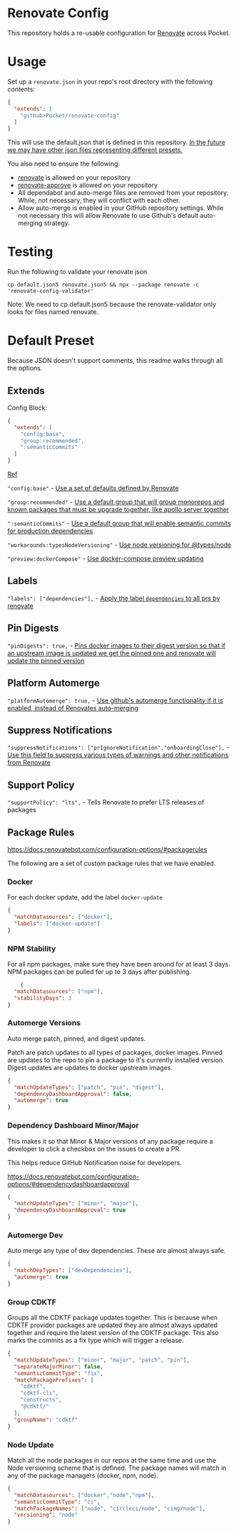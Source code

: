 # Renovate Config

This repository holds a re-usable configuration for [Renovate](https://www.whitesourcesoftware.com/free-developer-tools/renovate/) across Pocket.

# Usage 

Set up a `renovate.json` in your repo's root directory with the following contents:

```json
{
  "extends": [
    "github>Pocket/renovate-config"
  ]
}
```

This will use the default.json that is defined in this repository. [In the future we may have other json files representing different presets.](https://docs.renovatebot.com/config-presets/#github)

You also need to ensure the following:
* [renovate](https://github.com/apps/renovate) is allowed on your repository
* [renovate-approve](https://github.com/apps/renovate-approve) is allowed on your repository
* All dependabot and auto-merge files are removed from your repository. While, not necessary, they will conflict with each other.
* Allow auto-merge is enabled in your GitHub repository settings. While not necessary this will allow Renovate to use Github's default auto-merging strategy.


# Testing

Run the following to validate your renovate json

`cp default.json5 renovate.json5 && npx --package renovate -c 'renovate-config-validator'`

Note: We need to cp default.json5 because the renovate-validator only looks for files named renovate.

# Default Preset
Because JSON doesn't support comments, this readme walks through all the options.

## Extends

Config Block:
```json
{
  "extends": [
    "config:base",
    "group:recommended",
    ":semanticCommits"
  ]
}
```

[Ref](https://docs.renovatebot.com/configuration-options/#extends)

`"config:base"` - [Use a set of defaults defined by Renovate](https://docs.renovatebot.com/presets-config/#configbase)

`"group:recommended"` - [Use a default group that will group monorepos and known packages that must be upgrade together, like apollo server together](https://docs.renovatebot.com/presets-config/#configbase)

`":semanticCommits"` - [Use a default group that will enable semantic commits for production dependencies](https://docs.renovatebot.com/semantic-commits/#manually-enabling-or-disabling-semantic-commits)

`"workarounds:typesNodeVersioning"` - [Use node versioning for @types/node](https://docs.renovatebot.com/presets-workarounds/#workaroundstypesnodeversioning)

`"preview:dockerCompose"` - [Use docker-compose preview updating](https://docs.renovatebot.com/presets-preview/#previewdockercompose)

## Labels

`"labels": ["dependencies"],` - [Apply the label `dependencies` to all prs by renovate](https://docs.renovatebot.com/configuration-options/#labels)

## Pin Digests

`"pinDigests": true,` - [Pins docker images to their digest version so that if an upstream image is updated we get the pinned one and renovate will update the pinned version](https://docs.renovatebot.com/configuration-options/#labels)

## Platform Automerge

`"platformAutomerge": true,` - [Use github's automerge functionality if it is enabled, instead of Renovates auto-merging](https://docs.renovatebot.com/configuration-options/#platformautomerge)

## Suppress Notifications

`"suppressNotifications": ["prIgnoreNotification","onboardingClose"],` - [Use this field to suppress various types of warnings and other notifications from Renovate](https://docs.renovatebot.com/configuration-options/#suppressnotifications)

## Support Policy 

`"supportPolicy": "lts",` - Tells Renovate to prefer LTS releases of packages

## Package Rules

https://docs.renovatebot.com/configuration-options/#packagerules

The following are a set of custom package rules that we have enabled.

### Docker

For each docker update, add the label `docker-update`

```json
{
  "matchDatasources": ["docker"],
  "labels": ["docker-update"]
}
```

### NPM Stability

For all npm packages, make sure they have been around for at least 3 days. NPM packages can be pulled for up to 3 days after publishing.

```json
    {
  "matchDatasources": ["npm"],
  "stabilityDays": 3
}
```


### Automerge Versions

Auto merge patch, pinned, and digest updates.

Patch are patch updates to all types of packages, docker images.
Pinned are updates to the repo to pin a package to it's currently installed version.
Digest updates are updates to docker upstream images.

```json    
{
  "matchUpdateTypes": ["patch", "pin", "digest"],
  "dependencyDashboardApproval": false,
  "automerge": true
}
```

### Dependency Dashboard Minor/Major

This makes it so that Minor & Major versions of any package require a developer to click a checkbox on the issues to create a PR. 

This helps reduce GitHub Notification noise for developers.

https://docs.renovatebot.com/configuration-options/#dependencydashboardapproval

```json    
{
  "matchUpdateTypes": ["minor", "major"],
  "dependencyDashboardApproval": true
}
```


### Automerge Dev

Auto merge any type of dev dependencies. These are almost always safe.
```json    
{
  "matchDepTypes": ["devDependencies"],
  "automerge": true
}
```

### Group CDKTF

Groups all the CDKTF package updates together. This is because when CDKTF provider packages are updated they are almost always updated together and require the latest version of the CDKTF package. This also marks the commits as a fix type which will trigger a release.

```json
{
  "matchUpdateTypes": ["minor", "major", "patch", "pin"],
  "separateMajorMinor": false,
  "semanticCommitType": "fix",
  "matchPackagePrefixes": [
    "cdktf",
    "cdktf-cli",
    "constructs",
    "@cdktf/"
  ],
  "groupName": "cdktf"
}
```

### Node Update

Match all the node packages in our repos at the same time and use the Node versioning scheme that is defined. The package names will match in any of the package managers (docker, npm, node).

```json
{
  "matchDatasources": ["docker","node","npm"],
  "semanticCommitType": "ci",
  "matchPackageNames": ["node", "circleci/node", "cimg/node"],
  "versioning": "node"
}
```

